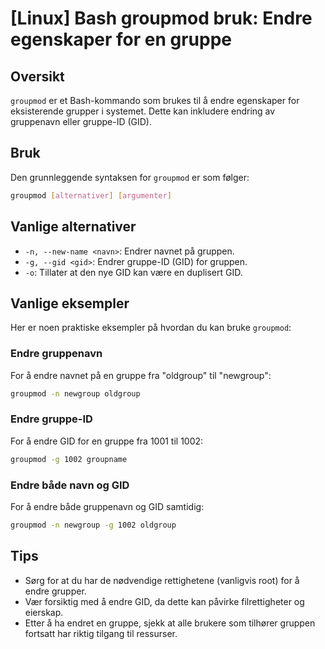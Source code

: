 # [Linux] Bash groupmod bruk: Endre egenskaper for en gruppe

## Oversikt
`groupmod` er et Bash-kommando som brukes til å endre egenskaper for eksisterende grupper i systemet. Dette kan inkludere endring av gruppenavn eller gruppe-ID (GID).

## Bruk
Den grunnleggende syntaksen for `groupmod` er som følger:

```bash
groupmod [alternativer] [argumenter]
```

## Vanlige alternativer
- `-n, --new-name <navn>`: Endrer navnet på gruppen.
- `-g, --gid <gid>`: Endrer gruppe-ID (GID) for gruppen.
- `-o`: Tillater at den nye GID kan være en duplisert GID.

## Vanlige eksempler
Her er noen praktiske eksempler på hvordan du kan bruke `groupmod`:

### Endre gruppenavn
For å endre navnet på en gruppe fra "oldgroup" til "newgroup":

```bash
groupmod -n newgroup oldgroup
```

### Endre gruppe-ID
For å endre GID for en gruppe fra 1001 til 1002:

```bash
groupmod -g 1002 groupname
```

### Endre både navn og GID
For å endre både gruppenavn og GID samtidig:

```bash
groupmod -n newgroup -g 1002 oldgroup
```

## Tips
- Sørg for at du har de nødvendige rettighetene (vanligvis root) for å endre grupper.
- Vær forsiktig med å endre GID, da dette kan påvirke filrettigheter og eierskap.
- Etter å ha endret en gruppe, sjekk at alle brukere som tilhører gruppen fortsatt har riktig tilgang til ressurser.